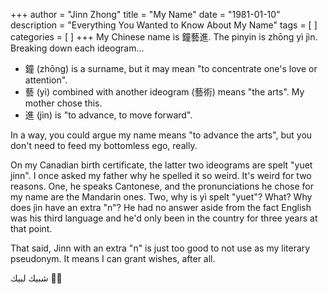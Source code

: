 +++
author = "Jinn Zhong"
title = "My Name"
date = "1981-01-10"
description = "Everything You Wanted to Know About My Name"
tags = [
]
categories = [
]
+++
My Chinese name is 鐘藝進. The pinyin is zhōng yì jìn. Breaking down each ideogram...

* 鐘 (zhōng) is a surname, but it may mean "to concentrate one's love or attention".
* 藝 (yì) combined with another ideogram (藝術) means "the arts". My mother chose this.
* 進 (jìn) is "to advance, to move forward".

In a way, you could argue my name means "to advance the arts", but you don't need to feed my bottomless ego, really.

On my Canadian birth certificate, the latter two ideograms are spelt "yuet jinn". I once asked my father why he spelled it so weird. It's weird for two reasons. One, he speaks Cantonese, and the pronunciations he chose for my name are the Mandarin ones. Two, why is yì spelt "yuet"? What? Why does jìn have an extra "n"? He had no answer aside from the fact English was his third language and he'd only been in the country for three years at that point.

That said, Jinn with an extra "n" is just too good to not use as my literary pseudonym. It means I can grant wishes, after all.

شبيك لبيك
:genie_man:
